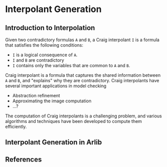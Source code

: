 # Interpolant Generation

## Introduction to Interpolation

Given two contradictory formulas `A` and `B`, a Craig interpolant `I` is a formula that satisfies the following conditions:
- `I` is a logical consequence of `A`.
- `I` and `B` are contradictory
- `I` contains only the variables that are common to `A` and `B`.

Craig interpolant is a formula that captures the shared information between `A` and `B`, and "explains" why they are contradictory.
Craig interpolants have several important applications in model checking
- Abstraction refinement
- Approximating the image computation
- ...?

The computation of Craig interpolants is a challenging problem, and various 
algorithms and techniques have been developed to compute them efficiently. 

## Interpolant Generation in Arlib

## References